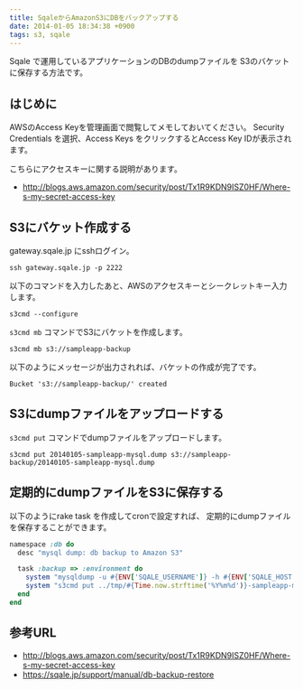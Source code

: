 ```yaml
---
title: SqaleからAmazonS3にDBをバックアップする
date: 2014-01-05 18:34:38 +0900
tags: s3, sqale
---
```


Sqale で運用しているアプリケーションのDBのdumpファイルを
S3のバケットに保存する方法です。

## はじめに

AWSのAccess Keyを管理画面で閲覧してメモしておいてください。
Security Credentials を選択、Access Keys をクリックするとAccess Key IDが表示されます。

こちらにアクセスキーに関する説明があります。

* http://blogs.aws.amazon.com/security/post/Tx1R9KDN9ISZ0HF/Where-s-my-secret-access-key

## S3にバケット作成する

gateway.sqale.jp にsshログイン。

```
ssh gateway.sqale.jp -p 2222
```

以下のコマンドを入力したあと、AWSのアクセスキーとシークレットキー入力します。

```
s3cmd --configure

```

`s3cmd mb` コマンドでS3にバケットを作成します。

```
s3cmd mb s3://sampleapp-backup
```

以下のようにメッセージが出力されれば、バケットの作成が完了です。

```
Bucket 's3://sampleapp-backup/' created
```

## S3にdumpファイルをアップロードする
`s3cmd put` コマンドでdumpファイルをアップロードします。

```
s3cmd put 20140105-sampleapp-mysql.dump s3://sampleapp-backup/20140105-sampleapp-mysql.dump
```

## 定期的にdumpファイルをS3に保存する
以下のようにrake task を作成してcronで設定すれば、
定期的にdumpファイルを保存することができます。

```ruby
namespace :db do
  desc "mysql dump: db backup to Amazon S3"

  task :backup => :environment do
    system "mysqldump -u #{ENV['SQALE_USERNAME']} -h #{ENV['SQALE_HOST']} -p #{ENV['SQALE_DATABASE']} --password=#{ENV['SQALE_PASSWORD']} > ../tmp/#{Time.now.strftime('%Y%m%d')}-sampleapp-mysql.dump"
    system "s3cmd put ../tmp/#{Time.now.strftime('%Y%m%d')}-sampleapp-mysql.dump s3://sampleapp-backup/#{Time.now.year}/#{Time.now.month}/"
  end
end
```

## 参考URL
* http://blogs.aws.amazon.com/security/post/Tx1R9KDN9ISZ0HF/Where-s-my-secret-access-key
* https://sqale.jp/support/manual/db-backup-restore
